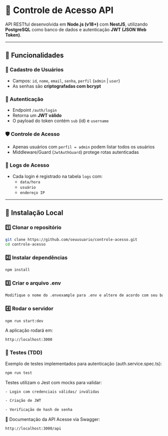 # 🔐 Controle de Acesso API

API RESTful desenvolvida em **Node.js (v18+)** com **NestJS**, utilizando **PostgreSQL** como banco de dados e autenticação **JWT (JSON Web Token)**.  

---


## 🧠 Funcionalidades

### 👤 Cadastro de Usuários
- Campos: `id`, `nome`, `email`, `senha`, `perfil` (`admin` | `user`)
- As senhas são **criptografadas com bcrypt**

### 🔐 Autenticação
- Endpoint `/auth/login`
- Retorna um **JWT válido**
- O payload do token contém `sub` (id) e `username`

### 🛡️ Controle de Acesso
- Apenas usuários com `perfil = admin` podem listar todos os usuários
- Middleware/Guard (`JwtAuthGuard`) protege rotas autenticadas

### 🧾 Logs de Acesso
- Cada login é registrado na tabela `logs` com:
  - `data/hora`
  - `usuário`
  - `endereço IP`

---

## 🧩 Instalação Local

### 1️⃣ Clonar o repositório
```bash
git clone https://github.com/seuusuario/controle-acesso.git
cd controle-acesso
```
### 2️⃣ Instalar dependências
```bash
npm install
```
### 3️⃣ Criar o arquivo .env
```bash
Modifique o nome do .envexample para .env e altere de acordo com seu banco
```

### 4️⃣ Rodar o servidor
```bash
npm run start:dev
```
A aplicação rodará em:
```bash
http://localhost:3000
```

### 🧪 Testes (TDD)
Exemplo de testes implementados para autenticação (auth.service.spec.ts):

```bash
npm run test
```
Testes utilizam o Jest com mocks para validar:
```bash
- Login com credenciais válidas/ inválidas

- Criação de JWT

- Verificação de hash de senha
```

📘 Documentação da API
Acesse via Swagger:

```bash
http://localhost:3000/api
```
